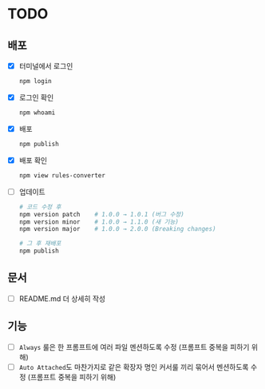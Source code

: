 # TODO

## 배포

- [x] 터미널에서 로그인
  ```bash
  npm login
  ```
- [x] 로그인 확인
  ```bash
  npm whoami
  ```
- [x] 배포
  ```bash
  npm publish
  ```
- [x] 배포 확인
  ```bash
  npm view rules-converter
  ```
- [ ] 업데이트
  ```bash
  # 코드 수정 후
  npm version patch    # 1.0.0 → 1.0.1 (버그 수정)
  npm version minor    # 1.0.0 → 1.1.0 (새 기능)
  npm version major    # 1.0.0 → 2.0.0 (Breaking changes)

  # 그 후 재배포
  npm publish
  ```

## 문서

- [ ] README.md 더 상세히 작성

## 기능

- [ ] `Always` 룰은 한 프롬프트에 여러 파일 멘션하도록 수정 (프롬프트 중복을 피하기 위해)
- [ ] `Auto Attached`도 마찬가지로 같은 확장자 명인 커서룰 끼리 묶어서 멘션하도록 수정 (프롬프트 중복을 피하기 위해)
